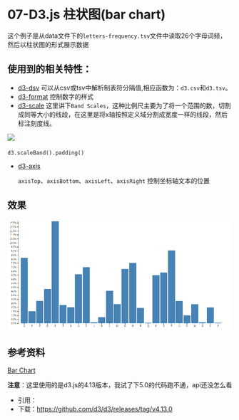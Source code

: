 # 07-D3.js 柱状图(bar chart)
这个例子是从data文件下的`letters-frequency.tsv`文件中读取26个字母词频，然后以柱状图的形式展示数据
## 使用到的相关特性：
- [d3-dsv](https://github.com/d3/d3-dsv)
可以从csv或tsv中解析制表符分隔值,相应函数为：`d3.csv`和`d3.tsv`。
- [d3-format](https://github.com/d3/d3-format)
控制数字的样式
- [d3-scale](https://github.com/d3/d3-scale)
这里讲下`Band Scales`，这种比例尺主要为了将一个范围的数，切割成同等大小的线段，在这里是将x轴按照定义域分割成宽度一样的线段，然后标注刻度线。

![](https://raw.githubusercontent.com/d3/d3-scale/master/img/band.png)

`d3.scaleBand().padding()`

- [d3-axis](https://github.com/d3/d3-axis)

  `axisTop`、`axisBottom`、`axisLeft`、`axisRight` 控制坐标轴文本的位置



## 效果

![](https://github.com/yanqiangmiffy/d3.js-tutorial/blob/master/assets/07-bar-chart.png)

## 参考资料

[Bar Chart](https://bl.ocks.org/mbostock/3885304)


**注意**：这里使用的是d3.js的4.13版本，我试了下5.0的代码跑不通，api还没怎么看

- 引用：<script src="https://d3js.org/d3.v4.min.js"></script>
- 下载：https://github.com/d3/d3/releases/tag/v4.13.0